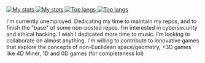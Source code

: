 <a href=https://github.com/Rudxain#gh-light-mode-only>
	<img
		src=https://github-readme-stats.vercel.app/api?username=Rudxain&show_icons=true#gh-light-mode-only
		alt='My stats'
		loading=lazy
	>
</a>
<a href=https://github.com/Rudxain#gh-dark-mode-only>
	<img
		src=https://github-readme-stats.vercel.app/api?username=Rudxain&show_icons=true&theme=github_dark#gh-dark-mode-only
		alt='My stats'
		loading=lazy
	>
</a>

<a href=https://github.com/Rudxain#gh-light-mode-only>
	<img
		src=https://github-readme-stats.vercel.app/api/top-langs/?username=Rudxain#gh-light-mode-only
		alt='Top langs'
		loading=lazy
	>
</a>
<a href=https://github.com/Rudxain#gh-dark-mode-only>
	<img
		src=https://github-readme-stats.vercel.app/api/top-langs/?username=Rudxain&theme=github_dark#gh-dark-mode-only
		alt='Top langs'
		loading=lazy
	>
</a>

I'm currently unemployed. Dedicating my time to maintain my repos, and to finish the "base" of some non-posted repos. I’m interested in cybersecurity and ethical hacking. I wish I dedicated more time to music. I’m looking to collaborate on almost anything. I'm willing to contribute to innovative games that explore the concepts of non-Euclidean space/geometry, +3D games like 4D Miner, 1D and 0D games (for completeness lol)
